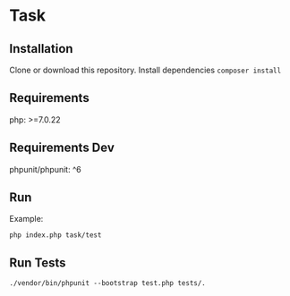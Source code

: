 # Task

## Installation
Clone or download this repository. Install dependencies ```composer install```


## Requirements
php: >=7.0.22

## Requirements Dev
phpunit/phpunit: ^6

## Run
Example:

```php index.php task/test```

## Run Tests
```./vendor/bin/phpunit --bootstrap test.php tests/.```
